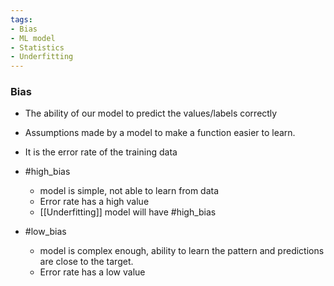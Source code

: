 ```yaml
---
tags:
- Bias
- ML model
- Statistics
- Underfitting
---
```


### Bias
- The ability of our model to predict the values/labels correctly
- Assumptions made by a model to make a function easier to learn.
- It is the error rate of the training data

- #high_bias
	- model is simple, not able to learn from data
	- Error rate has a high value
	- [[Underfitting]] model will have #high_bias 
- #low_bias 
	- model is complex enough, ability to learn the pattern and predictions are close to the target.
	- Error rate has a low value